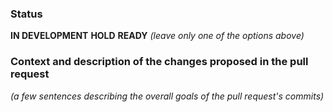 ### Status
**IN DEVELOPMENT**
**HOLD**
**READY**
_(leave only one of the options above)_

### Context and description of the changes proposed in the pull request
_(a few sentences describing the overall goals of the pull request's commits)_
